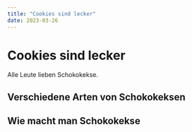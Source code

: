 ```yaml
---
title: "Cookies sind lecker"
date: 2023-03-26
---
```


# Cookies sind lecker

Alle Leute lieben Schokokekse.

## Verschiedene Arten von Schokokeksen

## Wie macht man Schokokekse



